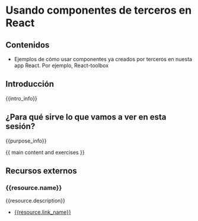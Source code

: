 # Usando componentes de terceros en React

## Contenidos
- Ejemplos de cómo usar componentes ya creados por terceros en nuesta app React. Por ejemplo, React-toolbox

## Introducción

{{intro_info}}


## ¿Para qué sirve lo que vamos a ver en esta sesión?

{{purpose_info}}


{{ main content and exercises }}


## Recursos externos

### {{resource.name}}

{{resource.description}}

- [{{resource.link_name}}]({{resource.url}})
